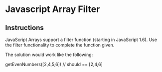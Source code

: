 # Javascript Array Filter

## Instructions 
JavaScript Arrays support a filter function (starting in JavaScript 1.6). Use the filter functionality to complete the function given.

The solution would work like the following:

getEvenNumbers([2,4,5,6]) // should == [2,4,6]
